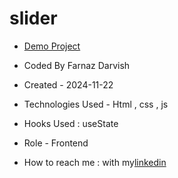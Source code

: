 # slider


- [Demo Project]()

- Coded By Farnaz Darvish

- Created - 2024-11-22

- Technologies Used - Html , css , js 

- Hooks Used : useState 

- Role - Frontend

- How to reach me : with my[linkedin](https://www.linkedin.com/in/farnaz-darvish/)

